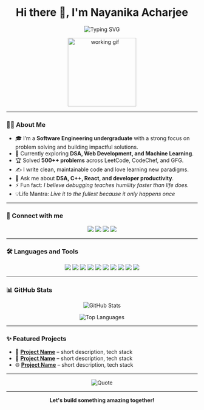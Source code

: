 <h1 align="center">Hi there 👋, I'm Nayanika Acharjee</h1>

<p align="center">
  <img src="https://readme-typing-svg.herokuapp.com?font=Fira+Code&size=24&duration=3000&pause=1000&color=00CED1&center=true&vCenter=true&width=700&lines=👩‍💻+Software+Developer;💡+Competitive+Programmer;🌱+Tech+Enthusiast;🚀+Building+solutions+that+matter" alt="Typing SVG" />
</p>
<p align="center">
  <img src="https://mir-s3-cdn-cf.behance.net/project_modules/disp/601014116770475.6068beff4640a.gif" alt="working gif" width="180"/>
</p>

<p align="center">
 
</p>

---

### 👩‍💻 About Me

- 🎓 I’m a **Software Engineering undergraduate** with a strong focus on problem solving and building impactful solutions.
- 🌟 Currently exploring **DSA, Web Development, and Machine Learning**.
- 🏆 Solved **500++ problems** across LeetCode, CodeChef, and GFG.
- ✍️ I write clean, maintainable code and love learning new paradigms.
- 💬 Ask me about **DSA, C++, React, and developer productivity**.
- ⚡ Fun fact: *I believe debugging teaches humility faster than life does.*
- 💡Life Mantra: *Live it to the fullest because it only happens once*
---

### 🔗 Connect with me

<p align="center">
  <a href="mailto:nayanikaacharjee@gmail.com"><img src="https://img.shields.io/badge/Gmail-D14836?style=for-the-badge&logo=gmail&logoColor=white"/></a>
  <a href="https://www.linkedin.com/in/nayanika-acharjee-71bb521b0/" target="_blank"><img src="https://img.shields.io/badge/LinkedIn-0077B5?style=for-the-badge&logo=linkedin&logoColor=white" /></a>
  <a href="https://leetcode.com/your-leetcode/" target="_blank"><img src="https://img.shields.io/badge/LeetCode-FFA116?style=for-the-badge&logo=leetcode&logoColor=black" /></a>
  <a href="https://www.codechef.com/users/your-codechef" target="_blank"><img src="https://img.shields.io/badge/CodeChef-5B4638?style=for-the-badge&logo=codechef&logoColor=white" /></a>
</p>

---


### 🛠️ Languages and Tools

<p align="center">
  <img src="https://img.shields.io/badge/C++-00599C?style=for-the-badge&logo=c%2B%2B&logoColor=white"/>
  <img src="https://img.shields.io/badge/Python-3776AB?style=for-the-badge&logo=python&logoColor=white"/>
  <img src="https://img.shields.io/badge/JavaScript-F7DF1E?style=for-the-badge&logo=javascript&logoColor=black"/>
  <img src="https://img.shields.io/badge/React-20232A?style=for-the-badge&logo=react&logoColor=61DAFB"/>
  <img src="https://img.shields.io/badge/Node.js-339933?style=for-the-badge&logo=nodedotjs&logoColor=white"/>
  <img src="https://img.shields.io/badge/HTML5-E34F26?style=for-the-badge&logo=html5&logoColor=white"/>
  <img src="https://img.shields.io/badge/CSS3-1572B6?style=for-the-badge&logo=css3&logoColor=white"/>
  <img src="https://img.shields.io/badge/MySQL-4479A1?style=for-the-badge&logo=mysql&logoColor=white"/>
  <img src="https://img.shields.io/badge/MongoDB-4EA94B?style=for-the-badge&logo=mongodb&logoColor=white"/>
  <img src="https://img.shields.io/badge/Git-F05032?style=for-the-badge&logo=git&logoColor=white"/>
</p>

---

### 📊 GitHub Stats

<p align="center">
  <img src="https://github-readme-stats.vercel.app/api?username=Nayanika-Acharjee&show_icons=true&theme=tokyonight" alt="GitHub Stats"/>
</p>

<p align="center">
  
</p>

<p align="center">
  <img src="https://github-readme-stats.vercel.app/api/top-langs/?username=Nayanika-Acharjee&layout=compact&theme=tokyonight" alt="Top Languages"/>
</p>

---

### ✨ Featured Projects

- 🎯 **[Project Name](link)** – short description, tech stack  
- 🚀 **[Project Name](link)** – short description, tech stack  
- 🌐 **[Project Name](link)** – short description, tech stack

---

<p align="center">
   <img src="https://quotes-github-readme.vercel.app/api?type=horizontal&theme=tokyonight" alt="Quote" />
</p>

---

<p align="center"> 
  <b>Let's build something amazing together!</b>
</p>
